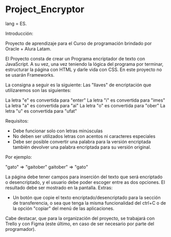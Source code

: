 # Project_Encryptor

lang = ES.

Introducción: 

Proyecto de aprendizaje para el Curso de programación brindado por Oracle + Alura Latam.

El Proyecto consta de crear un Programa encriptador de texto con JavaScript. A su vez, una vez teniendo la lógica del programa por terminar, estructurar la página con HTML y darle vida con CSS. En este proyecto no se usarán Frameworks.

La consigna a seguir es la siguiente: Las "llaves" de encriptación que utilizaremos son las siguientes:

La letra "e" es convertida para "enter"
La letra "i" es convertida para "imes"
La letra "a" es convertida para "ai"
La letra "o" es convertida para "ober"
La letra "u" es convertida para "ufat"

Requisitos:

- Debe funcionar solo con letras minúsculas
- No deben ser utilizados letras con acentos ni caracteres especiales
- Debe ser posible convertir una palabra para la versión encriptada también devolver una palabra encriptada para su versión original.

Por ejemplo:

"gato" => "gaitober"
gaitober" => "gato"

La página debe tener campos para
inserción del texto que será encriptado o desencriptado, y el usuario debe poder escoger entre as dos opciones.
El resultado debe ser mostrado en la pantalla.
Extras:

- Un botón que copie el texto encriptado/desencriptado para la sección de transferencia, o sea que tenga la misma funcionalidad del ctrl+C o de la opción "copiar" del menú de las aplicaciones.

Cabe destacar, que para la organización del proyecto, se trabajará con Trello y con Figma (este último, en caso de ser necesario por parte del programador).
